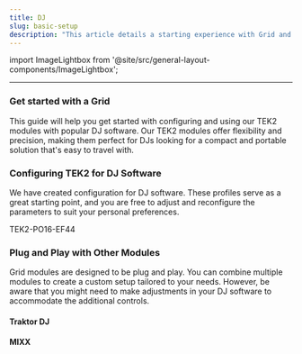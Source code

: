 ```yaml
---
title: DJ
slug: basic-setup
description: "This article details a starting experience with Grid and DJ softwares"
---
```



import ImageLightbox from '@site/src/general-layout-components/ImageLightbox';

<!-- import midi_port_setup from '' -->

---

### Get started with a Grid
This guide will help you get started with configuring and using our TEK2 modules with popular DJ software. Our TEK2 modules offer flexibility and precision, making them perfect for DJs looking for a compact and portable solution that's easy to travel with.

### Configuring TEK2 for DJ Software
We have created configuration for DJ software. These profiles serve as a great starting point, and you are free to adjust and reconfigure the parameters to suit your personal preferences.

TEK2-PO16-EF44

### Plug and Play with Other Modules
Grid modules are designed to be plug and play. You can combine multiple modules to create a custom setup tailored to your needs. However, be aware that you might need to make adjustments in your DJ software to accommodate the additional controls.

#### Traktor DJ




#### MIXX


<!-- <ImageLightbox imageSrc={quick_controls} citation={"Left: MIDI learn values for a PBF4 potentiometers and faders  <br> Right: Transmit and Receive are activated, so MIDI values can be received and sent back to Grid"}/> -->







